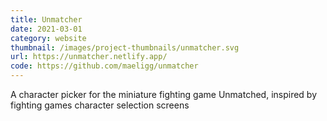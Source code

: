 ```yaml
---
title: Unmatcher
date: 2021-03-01
category: website
thumbnail: /images/project-thumbnails/unmatcher.svg
url: https://unmatcher.netlify.app/
code: https://github.com/maeligg/unmatcher
---
```


A character picker for the miniature fighting game Unmatched, inspired by fighting games character selection screens
